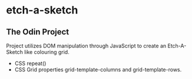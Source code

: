# etch-a-sketch
## The Odin Project 


Project utilizes DOM manipulation through JavaScript to create an Etch-A-Sketch like colouring grid. 

- CSS repeat()
- CSS Grid properties grid-template-columns and grid-template-rows.
